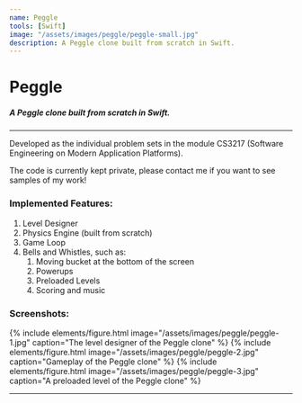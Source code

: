 ```yaml
---
name: Peggle
tools: [Swift]
image: "/assets/images/peggle/peggle-small.jpg"
description: A Peggle clone built from scratch in Swift.
---
```


# Peggle

##### A Peggle clone built from scratch in Swift.

---

Developed as the individual problem sets in the module CS3217 (Software Engineering on Modern Application Platforms).

The code is currently kept private, please contact me if you want to see samples of my work!

### Implemented Features:

1. Level Designer
1. Physics Engine (built from scratch)
1. Game Loop
1. Bells and Whistles, such as:
	1. Moving bucket at the bottom of the screen
	1. Powerups
	1. Preloaded Levels
	1. Scoring and music

### Screenshots:

{% include elements/figure.html image="/assets/images/peggle/peggle-1.jpg" caption="The level designer of the Peggle clone" %}
{% include elements/figure.html image="/assets/images/peggle/peggle-2.jpg" caption="Gameplay of the Peggle clone" %}
{% include elements/figure.html image="/assets/images/peggle/peggle-3.jpg" caption="A preloaded level of the Peggle clone" %}

---
